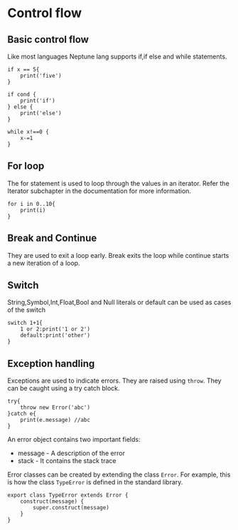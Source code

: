 # Control flow

## Basic control flow
Like most languages Neptune lang supports if,if else and while statements. 
```
if x == 5{
    print('five')
}

if cond {
    print('if')
} else {
    print('else')
}

while x!==0 {
    x-=1
}
```

## For loop
The for statement is used to loop through the values in an iterator. Refer the Iterator subchapter in the documentation for more information.
```
for i in 0..10{
    print(i)
}
```

## Break and Continue
They are used to exit a loop early. Break exits the loop while continue starts a new iteration of a loop.

## Switch
 
String,Symbol,Int,Float,Bool and Null literals or default can be used as cases of the switch

```
switch 1+1{
    1 or 2:print('1 or 2')
    default:print('other')
}
```
## Exception handling
Exceptions are used to indicate errors. They are raised using `throw`. They can be caught using a try catch block.
```
try{
    throw new Error('abc')
}catch e{
    print(e.message) //abc
}
```
An error object contains two important fields:
* message - A description of the error
* stack - It contains the stack trace

Error classes can be created by extending the class `Error`. For example, this is how the
class `TypeError` is defined in the standard library.

```
export class TypeError extends Error {
    construct(message) {
        super.construct(message)
    }
}
```
 